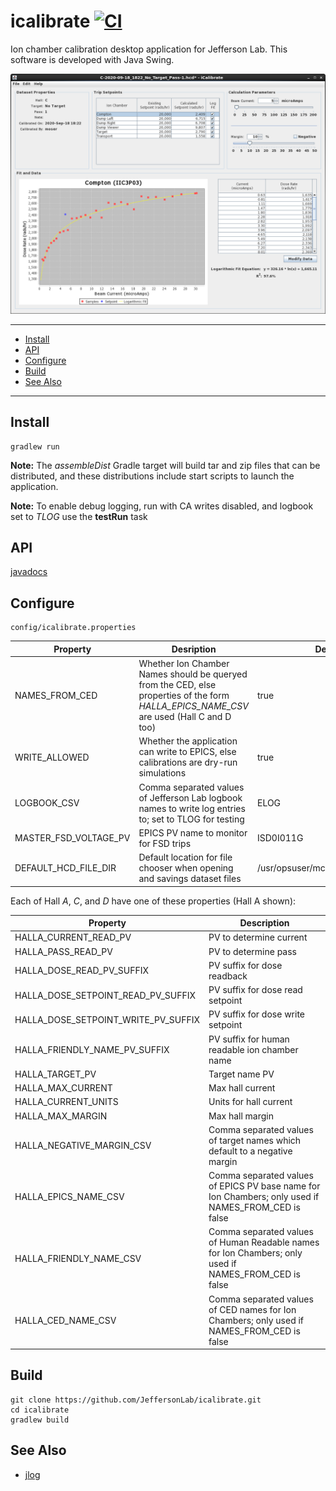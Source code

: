 # icalibrate [![CI](https://github.com/JeffersonLab/icalibrate/actions/workflows/ci.yml/badge.svg)](https://github.com/JeffersonLab/icalibrate/actions/workflows/ci.yml)
Ion chamber calibration desktop application for Jefferson Lab.  This software is developed with Java Swing.

![Screenshot](https://raw.githubusercontent.com/JeffersonLab/icalibrate/master/doc/Screenshot.png)

---
 - [Install](https://github.com/JeffersonLab/icalibrate#install)
 - [API](https://github.com/JeffersonLab/icalibrate#api)
 - [Configure](https://github.com/JeffersonLab/icalibrate#configure)
 - [Build](https://github.com/JeffersonLab/icalibrate#build)
 - [See Also](https://github.com/JeffersonLab/icalibrate#see-also)
---

## Install
```
gradlew run
```

**Note:** The _assembleDist_ Gradle target will build tar and zip files that can be distributed, and these distributions include start scripts to launch the application.

**Note:** To enable debug logging, run with CA writes disabled, and logbook set to _TLOG_ use the __testRun__ task

## API
[javadocs](https://jeffersonlab.github.io/icalibrate/)

## Configure
```
config/icalibrate.properties
```
| Property | Desription | Default |
|---|---|---|
| NAMES_FROM_CED | Whether Ion Chamber Names should be queryed from the CED, else properties of the form _HALLA_EPICS_NAME_CSV_ are used (Hall C and D too) | true |
| WRITE_ALLOWED | Whether the application can write to EPICS, else calibrations are dry-run simulations | true |
| LOGBOOK_CSV | Comma separated values of Jefferson Lab logbook names to write log entries to; set to TLOG for testing | ELOG |
| MASTER_FSD_VOLTAGE_PV | EPICS PV name to monitor for FSD trips | ISD0I011G |
| DEFAULT_HCD_FILE_DIR | Default location for file chooser when opening and savings dataset files | /usr/opsuser/mccops/IonChambers |

Each of Hall _A_, _C_, and _D_ have one of these properties (Hall A shown):

| Property |Description |
|---|---|
| HALLA_CURRENT_READ_PV | PV to determine current |
| HALLA_PASS_READ_PV | PV to determine pass |
| HALLA_DOSE_READ_PV_SUFFIX | PV suffix for dose readback |
| HALLA_DOSE_SETPOINT_READ_PV_SUFFIX | PV suffix for dose read setpoint |
| HALLA_DOSE_SETPOINT_WRITE_PV_SUFFIX | PV suffix for dose write setpoint |
| HALLA_FRIENDLY_NAME_PV_SUFFIX | PV suffix for human readable ion chamber name |
| HALLA_TARGET_PV | Target name PV |
| HALLA_MAX_CURRENT | Max hall current |
| HALLA_CURRENT_UNITS | Units for hall current |
| HALLA_MAX_MARGIN | Max hall margin |
| HALLA_NEGATIVE_MARGIN_CSV | Comma separated values of target names which default to a negative margin |
| HALLA_EPICS_NAME_CSV | Comma separated values of EPICS PV base name for Ion Chambers; only used if NAMES_FROM_CED is false |
| HALLA_FRIENDLY_NAME_CSV | Comma separated values of Human Readable names for Ion Chambers; only used if NAMES_FROM_CED is false |
| HALLA_CED_NAME_CSV | Comma separated values of CED names for Ion Chambers; only used if NAMES_FROM_CED is false |

## Build
```
git clone https://github.com/JeffersonLab/icalibrate.git
cd icalibrate
gradlew build
```

## See Also
   - [jlog](https://github.com/JeffersonLab/jlog)
